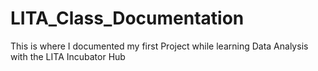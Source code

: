 # LITA_Class_Documentation
This is where I documented my first Project while learning Data Analysis with the LITA Incubator Hub
